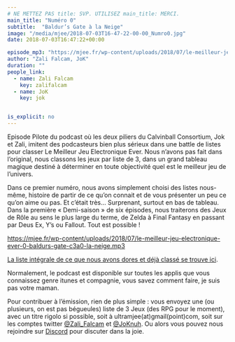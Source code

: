 ```yaml
---
# NE METTEZ PAS title: SVP. UTILISEZ main_title: MERCI.
main_title: "Numéro 0"
subtitle:  "Baldur’s Gate à la Neige"
image: "/media/mjee/2018-07-03T16-47-22-00-00_Numro0.jpg"
date: 2018-07-03T16:47:22+00:00

episode_mp3: "https://mjee.fr/wp-content/uploads/2018/07/le-meilleur-jeu-electronique-ever-0-baldurs-gate-c3a0-la-neige.mp3"
author: "Zali Falcam, JoK"
duration: ""
people_link: 
  - name: Zali Falcam
    key: zalifalcam
  - name: JoK
    key: jok


is_explicit: no
---
```


<PodcastHeader/>

<!-- ECRIRE LA DESCRIPTION DE L'EPISODE SOUS CETTE LIGNE -->
<p>Episode Pilote du podcast où les deux piliers du Calvinball Consortium, Jok et Zali, imitent des podcasteurs bien plus sérieux dans une battle de listes pour classer&nbsp;Le Meilleur Jeu Electronique Ever. Nous n’avons pas fait dans l’original, nous classons les jeux par liste de 3, dans un grand tableau magique destiné à déterminer en toute objectivité quel est le meilleur jeu de l’univers.</p>
<p>Dans ce premier numéro, nous avons simplement choisi des listes nous-même, histoire de partir de ce qu’on connait et de vous présenter un peu ce qu’on aime ou pas. Et c’était très… Surprenant, surtout en bas de tableau. Dans la première «&nbsp;Demi-saison&nbsp;» de six épisodes, nous traiterons des&nbsp;Jeux de Rôle au sens le plus large du terme, de Zelda à Final Fantasy en passant par Deus Ex, Y’s ou Fallout. Tout est possible !</p>
<p><a href="https://mjee.fr/wp-content/uploads/2018/07/le-meilleur-jeu-electronique-ever-0-baldurs-gate-c3a0-la-neige.mp3" rel="nofollow">https://mjee.fr/wp-content/uploads/2018/07/le-meilleur-jeu-electronique-ever-0-baldurs-gate-c3a0-la-neige.mp3</a></p>
<p><a href="http://mjee.fr/classement-du-meilleur-jeu-ever/" rel="nofollow">La liste intégrale de ce que nous avons dores et déjà classé se trouve ici</a>.</p>
<p>Normalement, le podcast est disponible sur toutes les applis que vous connaissez genre itunes et compagnie, vous savez comment faire, je suis pas votre maman.</p>
<p>Pour contribuer à l’émission, rien de plus simple : vous envoyez une (ou plusieurs, on est pas bégueules) liste de&nbsp;3 Jeux (des RPG pour le moment), avec un titre rigolo si possible, soit à&nbsp;ultramjee(at)gmail(point)com, soit sur les comptes twitter&nbsp;<a href="https://twitter.com/Zali_Falcam" rel="nofollow">@Zali_Falcam</a> et&nbsp;<a href="https://twitter.com/JoKnuh" rel="nofollow">@JoKnuh</a>.&nbsp;Ou alors vous pouvez nous rejoindre sur <a href="https://discord.gg/4RnA9v7" rel="nofollow">Discord</a> pour discuter dans la joie.</p>
<p>&nbsp;</p>


